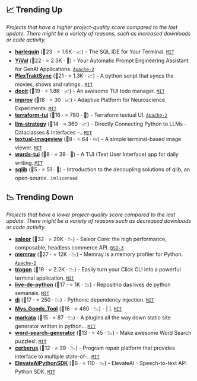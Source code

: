 ## 📈 Trending Up

_Projects that have a higher project-quality score compared to the last update. There might be a variety of reasons, such as increased downloads or code activity._

- <b><a href="https://github.com/tconbeer/harlequin">harlequin</a></b> (🥇23 ·  ⭐ 1.6K · 📈) - The SQL IDE for Your Terminal. <code><a href="http://bit.ly/34MBwT8">MIT</a></code>
- <b><a href="https://github.com/YiVal/YiVal">YiVal</a></b> (🥇22 ·  ⭐ 2.3K · 🐣) - Your Automatic Prompt Engineering Assistant for GenAI Applications. <code><a href="http://bit.ly/3nYMfla">Apache-2</a></code>
- <b><a href="https://github.com/Taxel/PlexTraktSync">PlexTraktSync</a></b> (🥇21 ·  ⭐ 1.3K · 📈) - A python script that syncs the movies, shows and ratings.. <code><a href="http://bit.ly/34MBwT8">MIT</a></code>
- <b><a href="https://github.com/kraanzu/dooit">dooit</a></b> (🥈19 ·  ⭐ 1.8K · 📈) - An awesome TUI todo manager. <code><a href="http://bit.ly/34MBwT8">MIT</a></code>
- <b><a href="https://github.com/project-improv/improv">improv</a></b> (🥈18 ·  ⭐ 30 · 📈) - Adaptive Platform for Neuroscience Experiments. <code><a href="http://bit.ly/34MBwT8">MIT</a></code>
- <b><a href="https://github.com/idoavrah/terraform-tui">terraform-tui</a></b> (🥈16 ·  ⭐ 780 · 🐣) - Terraform textual UI. <code><a href="http://bit.ly/3nYMfla">Apache-2</a></code>
- <b><a href="https://github.com/BlackHC/llm-strategy">llm-strategy</a></b> (🥈14 ·  ⭐ 360 · 📈) - Directly Connecting Python to LLMs - Dataclasses & Interfaces -.. <code><a href="http://bit.ly/34MBwT8">MIT</a></code>
- <b><a href="https://github.com/adamviola/textual-imageview">textual-imageview</a></b> (🥉8 ·  ⭐ 64 · 💤) - A simple terminal-based image viewer. <code><a href="http://bit.ly/34MBwT8">MIT</a></code>
- <b><a href="https://github.com/anze3db/words-tui">words-tui</a></b> (🥉8 ·  ⭐ 39 · 🐣) - A TUI (Text User Interface) app for daily writing. <code><a href="http://bit.ly/34MBwT8">MIT</a></code>
- <b><a href="https://github.com/zhostev/sqlib">sqlib</a></b> (🥉5 ·  ⭐ 51 · 🐣) - Introduction to the decoupling solutions of qlib, an open-source.. <code>Unlicensed</code>

## 📉 Trending Down

_Projects that have a lower project-quality score compared to the last update. There might be a variety of reasons such as decreased downloads or code activity._

- <b><a href="https://github.com/saleor/saleor">saleor</a></b> (🥇32 ·  ⭐ 20K · 📉) - Saleor Core: the high performance, composable, headless commerce API. <code><a href="http://bit.ly/3aKzpTv">BSD-3</a></code>
- <b><a href="https://github.com/bloomberg/memray">memray</a></b> (🥇27 ·  ⭐ 12K · 📉) - Memray is a memory profiler for Python. <code><a href="http://bit.ly/3nYMfla">Apache-2</a></code>
- <b><a href="https://github.com/Textualize/trogon">trogon</a></b> (🥈19 ·  ⭐ 2.2K · 📉) - Easily turn your Click CLI into a powerful terminal application. <code><a href="http://bit.ly/34MBwT8">MIT</a></code>
- <b><a href="https://github.com/dunossauro/live-de-python">live-de-python</a></b> (🥈17 ·  ⭐ 1K · 📉) - Repositrio das lives de python semanais. <code><a href="http://bit.ly/34MBwT8">MIT</a></code>
- <b><a href="https://github.com/adriangb/di">di</a></b> (🥈17 ·  ⭐ 250 · 📉) - Pythonic dependency injection. <code><a href="http://bit.ly/34MBwT8">MIT</a></code>
- <b><a href="https://github.com/Ljzd-PRO/Mys_Goods_Tool">Mys_Goods_Tool</a></b> (🥈16 ·  ⭐ 460 · 📉) - | |. <code><a href="http://bit.ly/34MBwT8">MIT</a></code>
- <b><a href="https://github.com/WaylonWalker/markata">markata</a></b> (🥈15 ·  ⭐ 87 · 📉) - A plugins all the way down static site generator written in python... <code><a href="http://bit.ly/34MBwT8">MIT</a></code>
- <b><a href="https://github.com/joshbduncan/word-search-generator">word-search-generator</a></b> (🥈13 ·  ⭐ 45 · 📉) - Make awesome Word Search puzzles!. <code><a href="http://bit.ly/34MBwT8">MIT</a></code>
- <b><a href="https://github.com/nus-apr/cerberus">cerberus</a></b> (🥉12 ·  ⭐ 39 · 📉) - Program repair platform that provides interface to multiple state-of-.. <code><a href="http://bit.ly/34MBwT8">MIT</a></code>
- <b><a href="https://github.com/NICEElevateAI/ElevateAIPythonSDK">ElevateAIPythonSDK</a></b> (🥉6 ·  ⭐ 110 · 📉) - ElevateAI - Speech-to-text API Python SDK. <code><a href="http://bit.ly/34MBwT8">MIT</a></code>

